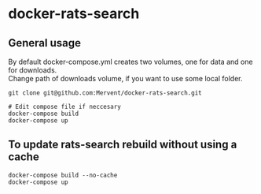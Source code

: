 # docker-rats-search


## General usage

By default docker-compose.yml creates two volumes, one for data and one for
downloads.  
Change path of downloads volume, if you want to use some local folder.

```
git clone git@github.com:Mervent/docker-rats-search.git

# Edit compose file if neccesary
docker-compose build
docker-compose up
```

## To update rats-search rebuild without using a cache
```
docker-compose build --no-cache
docker-compose up
```
